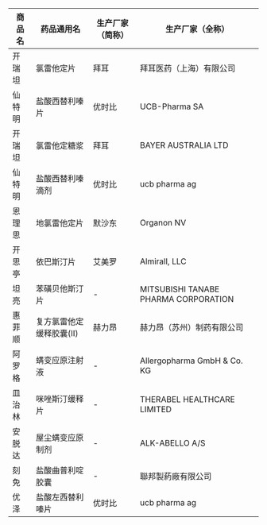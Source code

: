 | 商品名 | 药品通用名 | 生产厂家（简称） | 生产厂家（全称） |
|--------|------------|------------------|------------------|
| 开瑞坦 | 氯雷他定片 | 拜耳 | 拜耳医药（上海）有限公司 |
| 仙特明 | 盐酸西替利嗪片 | 优时比 | UCB-Pharma SA |
| 开瑞坦 | 氯雷他定糖浆 | 拜耳 | BAYER AUSTRALIA LTD |
| 仙特明 | 盐酸西替利嗪滴剂 | 优时比 | ucb pharma ag |
| 恩理思 | 地氯雷他定片 | 默沙东 | Organon NV |
| 开思亭 | 依巴斯汀片 | 艾美罗 | Almirall, LLC |
| 坦亮 | 苯磺贝他斯汀片 | - | MITSUBISHI TANABE PHARMA CORPORATION |
| 惠菲顺 | 复方氯雷他定缓释胶囊(Ⅱ) | 赫力昂 | 赫力昂（苏州）制药有限公司 |
| 阿罗格 | 螨变应原注射液 | - | Allergopharma GmbH & Co. KG |
| 皿治林 | 咪唑斯汀缓释片 | - | THERABEL HEALTHCARE LIMITED |
| 安脱达 | 屋尘螨变应原制剂 | - | ALK-ABELLO A/S |
| 刻免 | 盐酸曲普利啶胶囊 | - | 聯邦製葯廠有限公司 |
| 优泽 | 盐酸左西替利嗪片 | 优时比 | ucb pharma ag |

